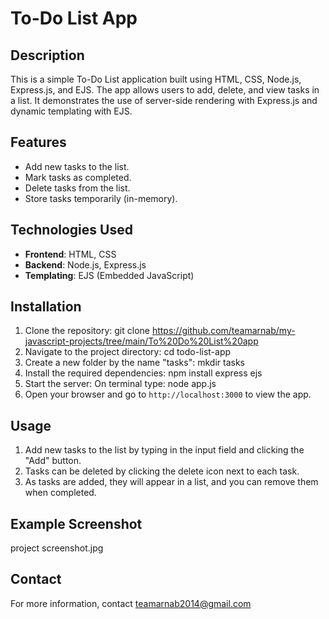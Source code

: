 # To-Do List App

## Description
This is a simple To-Do List application built using HTML, CSS, Node.js, Express.js, and EJS. The app allows users to add, delete, and view tasks in a list. It demonstrates the use of server-side rendering with Express.js and dynamic templating with EJS.

## Features
- Add new tasks to the list.
- Mark tasks as completed.
- Delete tasks from the list.
- Store tasks temporarily (in-memory).

## Technologies Used
- **Frontend**: HTML, CSS
- **Backend**: Node.js, Express.js
- **Templating**: EJS (Embedded JavaScript)

## Installation

1. Clone the repository: git clone https://github.com/teamarnab/my-javascript-projects/tree/main/To%20Do%20List%20app
2. Navigate to the project directory: cd todo-list-app
3. Create a new folder by the name "tasks": mkdir tasks
4. Install the required dependencies: npm install express ejs 
5. Start the server: On terminal type: node app.js
6. Open your browser and go to `http://localhost:3000` to view the app.

## Usage
1. Add new tasks to the list by typing in the input field and clicking the "Add" button.
2. Tasks can be deleted by clicking the delete icon next to each task.
3. As tasks are added, they will appear in a list, and you can remove them when completed.

## Example Screenshot
project screenshot.jpg

## Contact
For more information, contact teamarnab2014@gmail.com
